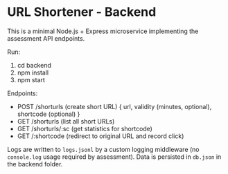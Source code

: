 
# URL Shortener - Backend

This is a minimal Node.js + Express microservice implementing the assessment API endpoints.

Run:
1. cd backend
2. npm install
3. npm start

Endpoints:
- POST /shorturls        (create short URL)  { url, validity (minutes, optional), shortcode (optional) }
- GET  /shorturls        (list all short URLs)
- GET  /shorturls/:sc    (get statistics for shortcode)
- GET  /:shortcode       (redirect to original URL and record click)

Logs are written to `logs.jsonl` by a custom logging middleware (no `console.log` usage required by assessment).
Data is persisted in `db.json` in the backend folder.
